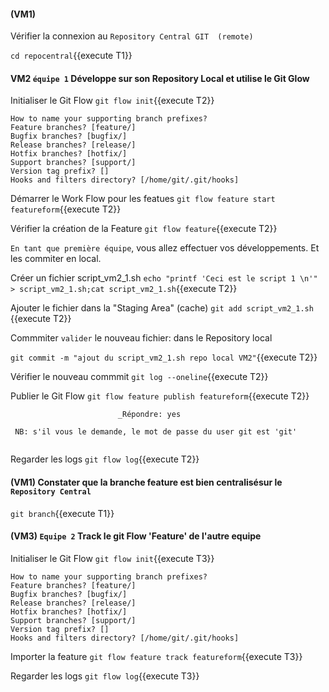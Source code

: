 #### (VM1)  
 
 Vérifier la connexion au `Repository Central GIT  (remote)`
 
`cd repocentral`{{execute T1}}


#### VM2 `équipe 1` Développe sur son Repository Local et utilise le Git Glow
 
Initialiser le Git Flow
 `git flow init`{{execute T2}}
 ```
 How to name your supporting branch prefixes?
 Feature branches? [feature/]
 Bugfix branches? [bugfix/]
 Release branches? [release/]
 Hotfix branches? [hotfix/]
 Support branches? [support/]
 Version tag prefix? []
 Hooks and filters directory? [/home/git/.git/hooks]
 ``` 
 
 Démarrer le Work Flow pour les featues
 `git flow feature start featureform`{{execute T2}}
 
 Vérifier la création de la Feature
 `git flow feature`{{execute T2}}

`En tant que première équipe`, vous allez effectuer vos développements. Et les commiter en local.  

 Créer un fichier script_vm2_1.sh
 `echo "printf 'Ceci est le script 1 \n'" > script_vm2_1.sh;cat script_vm2_1.sh`{{execute T2}}
 
 Ajouter le fichier dans la "Staging Area" (cache)
 `git add script_vm2_1.sh `{{execute T2}}
 
 Commmiter `valider` le nouveau fichier: dans le Repository local 
 
 `git commit -m "ajout du script_vm2_1.sh repo local VM2"`{{execute T2}}
   
 Vérifier le nouveau commmit
 `git log --oneline`{{execute T2}}
 

 
 Publier le Git Flow 
 `git flow feature publish featureform`{{execute T2}}
 
 
 ```
                         _Répondre: yes
  
  NB: s'il vous le demande, le mot de passe du user git est 'git'
  
 ```
 
 Regarder les logs 
 `git flow log`{{execute T2}}
 
  
  
  
 
 #### (VM1) Constater que la branche feature est bien centralisésur le `Repository Central`  

 `git branch`{{execute T1}}



#### (VM3) `Equipe 2` Track le git Flow 'Feature' de l'autre equipe 

Initialiser le Git Flow
 `git flow init`{{execute T3}}
 ```
 How to name your supporting branch prefixes?
 Feature branches? [feature/]
 Bugfix branches? [bugfix/]
 Release branches? [release/]
 Hotfix branches? [hotfix/]
 Support branches? [support/]
 Version tag prefix? []
 Hooks and filters directory? [/home/git/.git/hooks]
 ``` 

Importer la feature
  `git flow feature track featureform`{{execute T3}}

 
 Regarder les logs 
  `git flow log`{{execute T3}}





 
